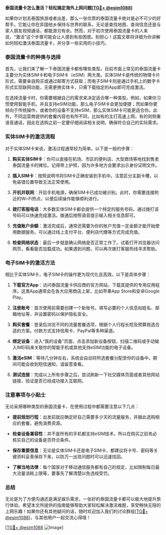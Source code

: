 **泰国流量卡怎么激活？轻松搞定海外上网问题[[TG💪+ @esim1088](https://t.me/s/esim1088)]**

如果你计划去泰国旅游或者出差，那么一张优质的泰国流量卡绝对是必不可少的好帮手。它能让你在异国他乡保持与世界的联系，无论是查找地图、查询信息还是与家人朋友视频通话，都能游刃有余。然而，对于初次使用泰国流量卡的人来说，“激活”这个步骤可能会让人感到有些困惑。别担心！这篇文章将详细为你讲解如何轻松激活泰国流量卡，并分享一些实用的小技巧。

### 泰国流量卡的种类与选择

首先，让我们来了解一下泰国流量卡都有哪些类型。目前市面上常见的泰国流量卡主要分为实体SIM卡和电子SIM卡（eSIM）两大类。实体SIM卡是传统的物理卡片形式，需要亲自购买或通过邮寄方式获取；而电子SIM卡则是通过手机上的数字卡形式实现联网功能，无需更换实体卡，只需下载指定的App即可完成激活。

在选择流量卡时，你需要根据自己的需求来决定适合哪一种类型。例如，如果你习惯使用智能手机，并且支持eSIM功能，那么电子SIM卡会更加便捷；而如果你更倾向于传统操作，或者你的设备不支持eSIM，那么实体SIM卡可能更适合你。此外，不同运营商提供的套餐内容也有所不同，比如有的主打高速上网，有的则侧重语音通话，因此在选购之前一定要仔细阅读相关说明，确保符合自己的实际需求。

### 实体SIM卡的激活流程

对于实体SIM卡来说，激活过程通常较为简单。以下是一般的步骤：

1. **购买实体SIM卡**：你可以直接在机场、市区的便利店、大型商场等地找到售卖泰国流量卡的摊位。记得带上护照，因为许多地方会要求出示身份证明文件。
   
2. **插入SIM卡**：按照说明书将SIM卡正确安装到手机中。注意区分主副卡槽，以免装错位置导致无法正常使用。

3. **开机并联网**：开启手机电源，确保SIM卡已成功被识别。此时，你需要连接附近的Wi-Fi热点，以便后续操作能够顺利进行。

4. **拨打客服电话**：大多数实体SIM卡都会提供一个特定的服务号码，通过拨打该号码可以快速完成激活。拨通后按照语音提示输入相关信息即可。

5. **充值账户余额**：激活完成后，通常还需要为你的账户充值一定金额才能开始使用数据服务。可以通过线上支付平台、便利店代缴等方式完成充值。

6. **检查网络状态**：最后一步就是确认网络是否正常工作了。试着打开浏览器访问网页，看看能否加载成功。如果遇到问题，可以再次拨打客服热线寻求帮助。

### 电子SIM卡的激活方法

相比于实体SIM卡，电子SIM卡的操作更为现代化且高效。以下是具体步骤：

1. **下载官方App**：访问泰国流量卡供应商的官方网站，下载其提供的专用应用程序。这类App通常会在各大应用商店上架，比如苹果App Store和安卓Google Play。

2. **注册账号**：首次使用前需要创建一个新账号。填写必要的个人信息如姓名、邮箱地址等，并设置密码以保护隐私安全。

3. **购买套餐**：登录后浏览不同的流量套餐选项，根据个人行程长短及预算挑选合适的方案。付款方式支持信用卡、PayPal等多种渠道。

4. **绑定设备**：进入“我的设备”页面，点击添加新设备按钮，扫描二维码或手动输入IMEI码来关联你的智能手机或其他支持eSIM功能的电子设备。

5. **激活eSIM**：等待几分钟左右，系统会自动将所选套餐分配至你的设备中。期间可能会收到短信通知，请留意查看。

6. **测试连接**：完成以上所有步骤之后，尝试刷新一下社交媒体页面或者其他网站链接，验证是否已经成功接入互联网。

### 注意事项与小贴士

无论采用哪种类型的泰国流量卡，在使用过程中都需要注意以下几点：

- **提前规划行程**：出发前就应确定好自己需要多少天的流量服务，并据此选购相应的套餐，避免浪费资源。
  
- **检查设备兼容性**：并不是所有的手机都支持eSIM技术，所以在购买之前务必核实自己的设备是否符合条件。

- **保存重要信息**：无论是实体SIM卡还是电子SIM卡，都建议将卡号、密码等关键资料妥善保存下来，以防万一出现问题时可以迅速找回。

- **了解当地法律**：每个国家对于移动通信服务都有自己的规定，比如限制每日最大流量消耗上限等，要事先了解清楚以免违规受罚。

### 总结

无论是为了方便沟通还是满足娱乐需求，一张好的泰国流量卡都可以极大地提升旅行体验。希望本文所提供的指南能够帮助大家轻松解决激活难题，享受畅快无阻的上网乐趣！如果你还有其他疑问的话，随时欢迎加入我们的讨论群组[[TG💪+ @esim1088](https://t.me/s/esim1088)]，与其他用户一起交流心得哦！

[[TG💪+ @esim1088](https://t.me/s/esim1088) ![Image](https://i.postimg.cc/4NQfJmqS/Snipaste-2025-05-13-00-14-12.png)]